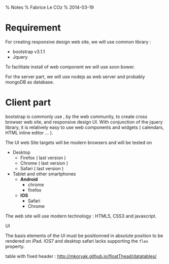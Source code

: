 % Notes
% Fabrice Le COz
% 2014-03-19

# Requirement

For creating responsive design web site, we will use common library :

 - bootstrap v3.1.1
 - Jquery 

To facilitate install of web component we will use soon bower.

For the server part, we will use nodejs as web server and probably mongoDB as database.

# Client part

bootstrap is commonly use , by the web community, to create cross browser web site, and responsive design UI. With 
conjunction of the jquery library, it is relatively easy to use web components and widgets ( calendars, HTML inline editor ... ).

The UI web Site targets will be modern browsers and will be tested on 

  - Desktop
    * Firefox ( last version )
    * Chrome ( last version )
    * Safari ( last version )
  - Tablet and other smartphones
     * __Android__
        * chrome
        * firefox
     * __IOS__
        * Safari
        * Chrome
      
The web site will use modern technology : HTML5, CSS3 and javascript.

UI

The basis elements of the UI must be positionned in absolute position to be rendered on iPad. IOS7 and desktop safari 
lacks supporting the `flex` property.

table with fixed header : http://mkoryak.github.io/floatThead/datatables/
